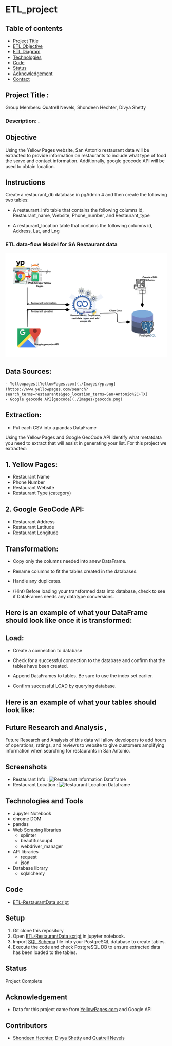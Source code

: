 # ETL_project


## Table of contents
* [Project Title ](#project-title)
* [ETL Objective](#etl-objective)
* [ETL Diagram](#etl-diagram)
* [Technologies](#technologies)
* [Code](#code)
* [Status](#status)
* [Acknowledgement ](#acknowledgement )
* [Contact](#contact)



## Project Title : 

Group Members: Quatrell Nevels, Shondeen Hechter, Divya Shetty

### Description: *.*

## Objective

Using the Yellow Pages website, San Antonio restaurant data will be extracted to provide information on restaurants to include what type of food the serve and contact information. Additionally, google geocode API will be used to obtain location.

## Instructions

Create a restaurant_db database in pgAdmin 4 and then create the following two tables:

* A restaurant_info table that contains the following columns id, Restaurant_name, Website, Phone_number, and Restaurant_type

* A restaurant_location table that contains the following columns id, Address, Lat, and Lng


### ETL data-flow Model for SA Restaurant data
![ETL data flow model](./Images/ETL-dataFlow-model.png)
 

## Data Sources:
	- Yellowpages[[YellowPages.com](./Images/yp.png](https://www.yellowpages.com/search?search_terms=restaurants&geo_location_terms=San+Antonio%2C+TX)
	- Google geocode API[geocode](./Images/geocode.png)


## Extraction:

* Put each CSV into a pandas DataFrame

Using the Yellow Pages and Google GeoCode API identify what metatdata you need to extract that will assist in generating your list. For this project we extracted:

## 1. Yellow Pages:
* Restaurant Name
* Phone Number
* Restaurant Website
* Restaurant Type (category)

## 2. Google GeoCode API:
* Restaurant Address
* Restaurant Latitude
* Restaurant Longitude


## Transformation:

* Copy only the columns needed into anew DataFrame.
 
* Rename columns to fit the tables created in the databases.

* Handle any duplicates.

* (Hint) Before loading your transformed data into database, check to see if DataFrames needs any datatype conversions.

## Here is an example of what your DataFrame should look like once it is transformed:

## Load:

* Create a connection to database

* Check for a successful connection to the database and confirm that the tables have been created.

* Append DataFrames to tables. Be sure to use the index set earlier.

* Confirm successful LOAD by querying database.

## Here is an example of what your tables should look like:



## Future Research and Analysis , 

Future Research and Analysis of this data will allow developers to add hours of operations, ratings, and reviews to website to give customers amplifying information when searching for restaurants in San Antonio. 



## Screenshots
- Restaurant Info : 
![Restaurant Information Dataframe](./Images/pybank_result.jpg)
- Restaurant Location : 
![Restaurant Location Dataframe](./Images/pypoll_result.jpg)

## Technologies and Tools
* Jupyter Notebook
* chrome DOM
* pandas
* Web Scraping libraries
	* splinter
	* beautifulsoup4
	* webdriver_manager
* API libraries
	* request
	* json
* Database library
	* sqlalchemy
	
	

## Code 
- [ETL-RestaurantData script](/ETL-RestaurantData.ipynb)



## Setup
1. Git clone this repository
2. Open [ETL-RestaurantData script](/ETL-RestaurantData.ipynb) in jupyter notebook.
3. Import [SQL Schema](/schema.sql) file into your PostgreSQL database to create tables.
4. Execute the code and check PostgreSQL DB to ensure extracted data has been loaded to the tables.


## Status
Project Complete

## Acknowledgement 
- Data for this project came from [YellowPages.com](https://www.yellowpages.com/search?search_terms=restaurants&geo_location_terms=San+Antonio%2C+TX) and Google API


## Contributors
- [Shondeen Hechter](https://github.com/shechter430), [Divya Shetty](https://github.com/divya-gh) and
[Quatrell Nevels]() 


 
























